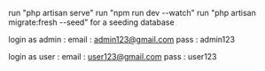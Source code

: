 run "php artisan serve"
run "npm run dev --watch"
run "php artisan migrate:fresh --seed" for a seeding database

login as admin :
email : admin123@gmail.com
pass : admin123

login as user :
email : user123@gmail.com
pass : user123
